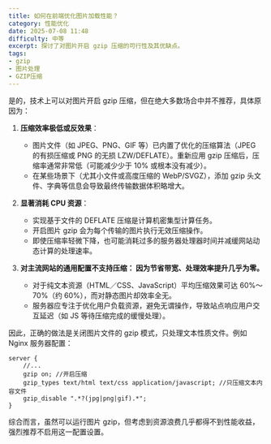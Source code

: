 ```yaml
---
title: 如何在前端优化图片加载性能？
category: 性能优化
date: 2025-07-08 11:48
difficulty: 中等
excerpt: 探讨了对图片开启 gzip 压缩的可行性及其优缺点。
tags:
- gzip
- 图片处理
- GZIP压缩
---
```

是的，技术上可以对图片开启 gzip 压缩，但在绝大多数场合中并不推荐，具体原因为：

1.  **压缩效率极低或反效果**：
    -   图片文件（如 JPEG、PNG、GIF 等）已内置了优化的压缩算法（JPEG 的有损压缩或 PNG 的无损 LZW/DEFLATE）。重新应用 gzip 压缩后，压缩率通常非常低（可能减少少于 10% 或根本没有减少）。
    -   在某些场景下（尤其小文件或高度压缩的 WebP/SVGZ），添加 gzip 头文件、字典等信息会导致最终传输数据体积略增大。

2.  **显著消耗 CPU 资源**：
    -   实现基于文件的 DEFLATE 压缩是计算机密集型计算任务。
    -   开启图片 gzip 会为每个传输的图片执行无效压缩操作。
    -   即使压缩率轻微下降，也可能消耗过多的服务器处理器时间并减缓网站动态计算的处理速率。

3.  **对主流网站的通用配置不支持压缩：
    因为节省带宽、处理效率提升几乎为零。**
    -   对于纯文本资源（HTML／CSS、JavaScript）平均压缩效果可达 60%～70%（约 60%），而对静态图片却效率全无。
    -   服务器应专注于优化用户负载资源，避免无谓操作，导致站点响应用户交互延迟（如 JS 等待压缩完成的缓慢处理）。

因此，正确的做法是关闭图片文件的 gzip 模式，只处理文本性质文件。例如 Nginx 服务器配置：
```
server {
    //...
    gzip on; //开启压缩
    gzip_types text/html text/css application/javascript; //只压缩文本内容文件
    gzip_disable ".*?(jpg|png|gif).*";
}
```

综合而言，虽然可以运行图片 gzip，但考虑到资源浪费几乎都得不到性能收益，强烈推荐不启用这一配置设置。
